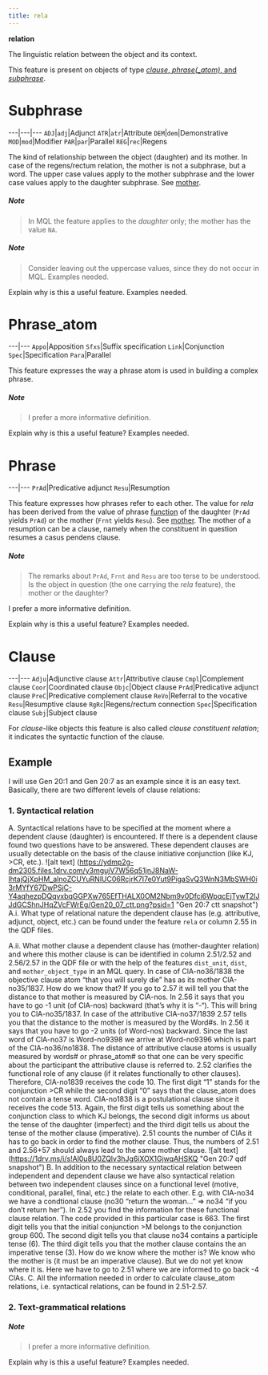 ```yaml
---
title: rela
---
```


**relation**


The linguistic relation between the object and its context.

This feature is present on objects of type [*clause*, *phrase(_atom)*, and *subphrase*](otype).

# Subphrase


---|---|---
`ADJ`|`adj`|Adjunct
`ATR`|`atr`|Attribute
`DEM`|`dem`|Demonstrative
`MOD`|`mod`|Modifier
`PAR`|`par`|Parallel
`REG`|`rec`|Regens

The kind of relationship between the object (daughter) and its mother.
In case of the regens/rectum relation, the mother is not a subphrase, but a word.
The upper case values apply to the mother subphrase and the lower case values apply to the daughter subphrase.
See [mother](mother).

##### Note
> In MQL the feature applies to the *daughter* only; the mother has the value `NA`.

##### Note
> Consider leaving out the uppercase values, since they do not occur in MQL.
Examples needed.

Explain why is this a useful feature. Examples needed.

# Phrase_atom


---|---
`Appo`|Apposition
`Sfxs`|Suffix specification
`Link`|Conjunction
`Spec`|Specification
`Para`|Parallel

This feature expresses the way a phrase atom is used in building a complex phrase.

##### Note
> I prefer a more informative definition.

Explain why is this a useful feature? Examples needed.


# Phrase


---|---
`PrAd`|Predicative adjunct
`Resu`|Resumption

This feature expresses how phrases refer to each other.
The value for *rela* has been derived from the value of phrase [function](function) of the daughter
(`PrAd` yields `PrAd`)
or the mother (`Frnt` yields `Resu`).
See [mother](mother).
The mother of a resumption can be a clause, namely when the constituent in question resumes a casus pendens clause.

##### Note
> The remarks about `PrAd`, `Frnt` and `Resu` are too terse to be understood.
Is the object in question (the one carrying the *rela* feature), the mother or the daughter?

I prefer a more informative definition.

Explain why is this a useful feature? Examples needed.

# Clause


---|---
`Adju`|Adjunctive clause
`Attr`|Attributive clause
`Cmpl`|Complement clause
`Coor`|Coordinated clause
`Objc`|Object clause
`PrAd`|Predicative adjunct clause
`PreC`|Predicative complement clause
`ReVo`|Referral to the vocative
`Resu`|Resumptive clause
`RgRc`|Regens/rectum connection
`Spec`|Specification clause
`Subj`|Subject clause

For *clause*-like objects this feature is also called *clause constituent relation*;
it indicates the syntactic function of the clause.

## Example
I will use Gen 20:1 and Gen 20:7 as an example since it is an easy text. Basically, there are two different levels of clause relations:
### 1. Syntactical relation
A. Syntactical relations have to be specified at the moment where a dependent clause (daughter) is encountered. If there is a dependent clause found two questions have to be answered. These dependent clauses are usually detectable on the basis of the clause initiative conjunction (like KJ, >CR, etc.).
![alt text] (https://ydmp2g-dm2305.files.1drv.com/y3mgujV7W56q51jnJ8NaW-lhtajQjXpHM_alnoZCUYuRNlUC06RcjrK7I7e0Yut9PigaSvQ3WnN3MbSWH0i3rMYfY67DwPSjC-Y4aqhezpDQqvxbqGGPXw765EfTHALX0OM2Nbm9v0Dfci6WpqcEjTywT2lJJdGCShnJHqZVcFWrEg/Gen20_07_ctt.png?psid=1 "Gen 20:7 ctt snapshot")
A.i. What type of relational nature the dependent clause has (e.g. attributive, adjunct, object, etc.) can be found under the feature `rela` or column 2.55 in the QDF files.  

A.ii. What mother clause a dependent clause has (mother-daughter relation) and where this mother clause is can be identified in column 2.51/2.52 and 2.56/2.57 in the QDF file or with the help of the features `dist_unit`, `dist`, and `mother_object_type` in an MQL query.
In case of ClA-no36/1838 the objective clause atom “that you will surely die” has as its mother ClA-no35/1837. How do we know that? If you go to 2.57 it will tell you that the distance to that mother is measured by ClA-nos. In 2.56 it says that you have to go -1 unit (of ClA-nos) backward (that’s why it is “-“). This will bring you to ClA-no35/1837.
In case of the attributive ClA-no37/1839 2.57 tells you that the distance to the mother is measured by the Word#s. In 2.56 it says that you have to go -2 units (of Word-nos) backward. Since the last word of ClA-no37 is Word-no9398 we arrive at Word-no9396 which is part of the ClA-no36/no1838. The distance of attributive clause atoms is usually measured by words# or phrase_atom# so that one can be very specific about the participant the attributive clause is referred to. 2.52 clarifies the functional role of any clause (if it relates functionally to other clauses). Therefore, ClA-no1839 receives the code 10. The first digit “1” stands for the conjunction >CR while the second digit “0” says that the clause_atom does not contain a tense word. ClA-no1838 is a postulational clause since it receives the code 513. Again, the first digit tells us something about the conjunction class to which KJ belongs, the second digit informs us about the tense of the daughter (imperfect) and the third digit tells us about the tense of the mother clause (imperative). 2.51 counts the number of ClAs it has to go back in order to find the mother clause. Thus, the numbers of 2.51 and 2.56+57 should always lead to the same mother clause.
![alt text] (https://1drv.ms/i/s!Al0u8U0ZQlv3hJg6iXOX1GjwqAHSKQ "Gen 20:7 qdf snapshot") 
B. In addition to the necessary syntactical relation between independent and dependent clause we have also syntactical relation between two independent clauses since on a functional level (motive, conditional, parallel, final, etc.) the relate to each other. E.g. with ClA-no34 we have a condtional clause (no30 “return the woman…” => no34 “if you don’t return her”). In 2.52 you find the information for these functional clause relation. The code provided in this particular case is 663. The first digit tells you that the initial conjunction >M belongs to the conjunction group 600. The second digit tells you that clause no34 contains a participle tense (6). The third digit tells you that the mother clause contains the an imperative tense (3). How do we know where the mother is? We know who the mother is (it must be an imperative clause). But we do not yet know where it is. Here we have to go to 2.51 where we are informed to go back -4 ClAs.
C. All the information needed in order to calculate clause_atom relations, i.e. syntactical relations, can be found in 2.51-2.57.

### 2. Text-grammatical relations

##### Note
> I prefer a more informative definition.

Explain why is this a useful feature? Examples needed.

